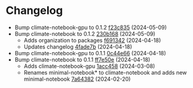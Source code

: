 # Changelog
- Bump climate-notebook-gpu to 0.1.2 [f23c835](https://github.com/esgf-nimbus/nimbus/commit/f23c835) (2024-05-09)
- Bump climate-notebook to 0.1.2 [230b168](https://github.com/esgf-nimbus/nimbus/commit/230b168) (2024-05-09)
  - Adds organization to packages [f691342](https://github.com/esgf-nimbus/nimbus/commit/f691342) (2024-04-18)
  - Updates changelog [4fade7b](https://github.com/esgf-nimbus/nimbus/commit/4fade7b) (2024-04-18)
- Bump climate-notebook-gpu to 0.1.1 [0c44e66](https://github.com/esgf-nimbus/nimbus/commit/0c44e66) (2024-04-18)
- Bump climate-notebook to 0.1.1 [ff7e50e](https://github.com/esgf-nimbus/nimbus/commit/ff7e50e) (2024-04-18)
  - Adds climate-notebook-gpu [1acc458](https://github.com/esgf-nimbus/nimbus/commit/1acc458) (2024-03-08)
  - Renames minimal-notebook* to climate-notebook and adds new minimal-notebook [7a64382](https://github.com/esgf-nimbus/nimbus/commit/7a64382) (2024-02-20)

